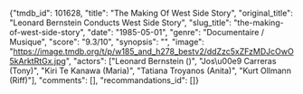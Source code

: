 {"tmdb_id": 101628, "title": "The Making Of West Side Story", "original_title": "Leonard Bernstein Conducts West Side Story", "slug_title": "the-making-of-west-side-story", "date": "1985-05-01", "genre": "Documentaire / Musique", "score": "9.3/10", "synopsis": "", "image": "https://image.tmdb.org/t/p/w185_and_h278_bestv2/ddZzc5xZFzMDJcOwO5kArktRtGx.jpg", "actors": ["Leonard Bernstein ()", "Jos\u00e9 Carreras (Tony)", "Kiri Te Kanawa (Maria)", "Tatiana Troyanos (Anita)", "Kurt Ollmann (Riff)"], "comments": [], "recommandations_id": []}